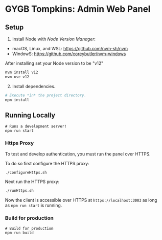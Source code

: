 # GYGB Tompkins: Admin Web Panel

## Setup

1. Install Node with _Node Version Manager_:

- macOS, Linux, and WSL: https://github.com/nvm-sh/nvm
- WindowS: https://github.com/coreybutler/nvm-windows

After installing set your Node version to be "v12"

```sh
nvm install v12
nvm use v12
```

2. Install dependencies.

```sh
# Execute *in* the project directory.
npm install
```

## Running Locally

```
# Runs a development server!
npm run start
```

### Https Proxy

To test and develop authentication, you must run the panel over HTTPS.

To do so first configure the HTTPS proxy:

```sh
./configureHttps.sh
```

Next run the HTTPS proxy:
```sh
./runHttps.sh
```

Now the client is accessible over HTTPS at `https://localhost:3003` as long as `npm run start` is running.


### Build for production

```
# Build for production
npm run build
```